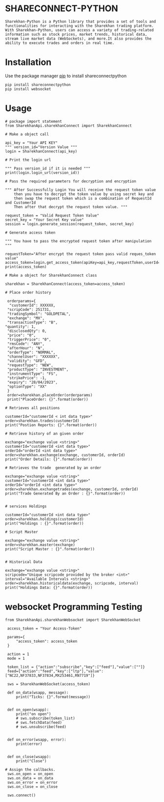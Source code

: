 # SHARECONNECT-PYTHON

    Sharekhan-Python is a Python library that provides a set of tools and functionalities for interacting with the Sharekhan trading platform. 
    With Sharekhan-Python, users can access a variety of trading-related information such as stock prices, market trends, historical data,
    stream live market data (WebSockets), and more.It also provides the ability to execute trades and orders in real time.

# Installation 
Use the package manager [pip](https://pip.pypa.io/en/stable/) to install shareconnectpython
    
    pip install shareconnectpython
    pip install websocket

# Usage
    
    # package import statement
    from SharekhanApi.sharekhanConnect import SharekhanConnect
    
    # Make a object call
    
    api_key = "Your API KEY"
    """ version_id="Version Value """
    login = SharekhanConnect(api_key)
    
    # Print the login url
    
    """ Pass version_id if it is needed """
    print(login.login_url(version_id))
    
    # Pass the required parameters for decryption and encryption
    
    """ After Successfully Login You will receive the request token value
        then you have to decrypt the token value by using secret key and 
        then swap the request token which is a combination of RequestId and CustomerId
        Then after that decrypt the request token value. """
    
    request_token = "Valid Request Token Value"
    secret_key = "Your Secret Key value"
    session = login.generate_session(request_token, secret_key)
    
    # Generate access token
    
    """ You have to pass the encrypted request token after manipulation """
    
    requestToken="After encrypt the request token pass valid reques_token value"
    access_token=login.get_access_token(apiKey=api_key,requestToken,userId=12345,versionId=1005)
    print(access_token)
    
    # Make a object for SharekhanConnect class
    
    sharekhan = SharekhanConnect(access_token=access_token)
    
    # Place order history
    
     orderparams={
      "customerId": XXXXXX,
     "scripCode": 251731,
     "tradingSymbol": "GOLDPETAL",
     "exchange": "MX",
     "transactionType": "B",
    "quantity": 1,
     "disclosedQty": 0,
     "price": "0",
     "triggerPrice": "0",
     "rmsCode": "ANY",
     "afterHour": "N",
     "orderType": "NORMAL",
     "channelUser": "XXXXXX",
     "validity": "GFD",
     "requestType": "NEW",
     "productType": "INVESTMENT",
     "instrumentType": "FS",
     "strikePrice": -1,
     "expiry": "28/04/2023",
     "optionType": "XX"
     }
     order=sharekhan.placeOrder(orderparams)
     print("PlaceOrder: {}".format(order))
    
    # Retrieves all positions
    
    customerId="customerId < int data type>"
    order=sharekhan.trades(customerId)
    print("Postion Reports: {}".format(order))
    
    # Retrieve history of an given order
    
    exchange="exchange value <string>"
    customerId="customerId <int data type>"
    orderId="orderId <int data type>"
    order=sharekhan.exchange(exchange, customerId, orderId)
    print("Order Details: {}".format(order))
    
    # Retrieves the trade  generated by an order
    
    exchange="exchange value <string>"
    customerId="customerId <int data type>"
    orderId="orderId <int data type>"
    order=sharekhan.exchangetrades(exchange, customerId, orderId)
    print("Trade Generated By an Order : {}".format(order))
    
    
    # services Holdings
    
    customerId="customerId <int data type>"
    order=sharekhan.holdings(customerId)
    print("Holdings : {}".format(order))
    
    # Script Master
    
    exchange="exchange value <string>"
    order=sharekhan.master(exchange)
    print("Script Master : {}".format(order))
    
    
    # Historical Data
    
    exchange="exchange value <string>"
    scripcode="Unique scripcode provided by the broker <int>"
    interval="Available Intervals <string>"
    order=sharekhan.historicaldata(exchange, scripcode, interval)
    print("Holdings Data: {}".format(order))


 # websocket Programming Testing

    from SharekhanApi.sharekhanWebsocket import SharekhanWebSocket
    
     access_token = "Your Access-Token" 
    
     params={
         "access_token": access_token
     }
    
     action = 1
     mode = 1
    
     token_list = {"action":"subscribe","key":["feed"],"value":[""]}
     feed={"action":"feed","key":["ltp"],"value":["NC22,NF37833,NF37834,MX253461,RN7719"]}
    
     sws = SharekhanWebSocket(access_token)

     def on_data(wsapp, message):
         print("Ticks: {}".format(message))
    
    
     def on_open(wsapp):
         print("on open")
         # sws.subscribe(token_list)
         # sws.fetchData(feed)
         # sws.unsubscribe(feed)
    
    
     def on_error(wsapp, error):
         print(error)
    
    
     def on_close(wsapp):
         print("Close")
    
    # Assign the callbacks.
     sws.on_open = on_open
     sws.on_data = on_data
     sws.on_error = on_error
     sws.on_close = on_close
    
     sws.connect()